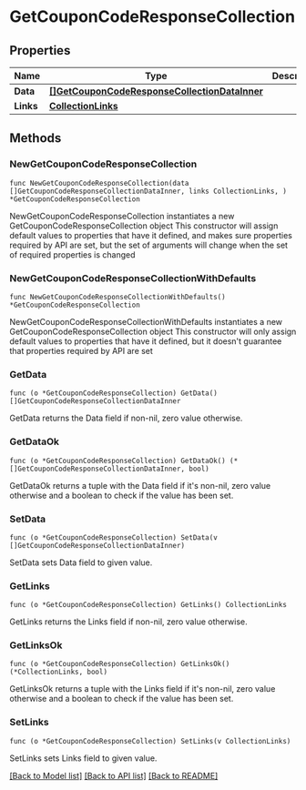 # GetCouponCodeResponseCollection

## Properties

Name | Type | Description | Notes
------------ | ------------- | ------------- | -------------
**Data** | [**[]GetCouponCodeResponseCollectionDataInner**](GetCouponCodeResponseCollectionDataInner.md) |  | 
**Links** | [**CollectionLinks**](CollectionLinks.md) |  | 

## Methods

### NewGetCouponCodeResponseCollection

`func NewGetCouponCodeResponseCollection(data []GetCouponCodeResponseCollectionDataInner, links CollectionLinks, ) *GetCouponCodeResponseCollection`

NewGetCouponCodeResponseCollection instantiates a new GetCouponCodeResponseCollection object
This constructor will assign default values to properties that have it defined,
and makes sure properties required by API are set, but the set of arguments
will change when the set of required properties is changed

### NewGetCouponCodeResponseCollectionWithDefaults

`func NewGetCouponCodeResponseCollectionWithDefaults() *GetCouponCodeResponseCollection`

NewGetCouponCodeResponseCollectionWithDefaults instantiates a new GetCouponCodeResponseCollection object
This constructor will only assign default values to properties that have it defined,
but it doesn't guarantee that properties required by API are set

### GetData

`func (o *GetCouponCodeResponseCollection) GetData() []GetCouponCodeResponseCollectionDataInner`

GetData returns the Data field if non-nil, zero value otherwise.

### GetDataOk

`func (o *GetCouponCodeResponseCollection) GetDataOk() (*[]GetCouponCodeResponseCollectionDataInner, bool)`

GetDataOk returns a tuple with the Data field if it's non-nil, zero value otherwise
and a boolean to check if the value has been set.

### SetData

`func (o *GetCouponCodeResponseCollection) SetData(v []GetCouponCodeResponseCollectionDataInner)`

SetData sets Data field to given value.


### GetLinks

`func (o *GetCouponCodeResponseCollection) GetLinks() CollectionLinks`

GetLinks returns the Links field if non-nil, zero value otherwise.

### GetLinksOk

`func (o *GetCouponCodeResponseCollection) GetLinksOk() (*CollectionLinks, bool)`

GetLinksOk returns a tuple with the Links field if it's non-nil, zero value otherwise
and a boolean to check if the value has been set.

### SetLinks

`func (o *GetCouponCodeResponseCollection) SetLinks(v CollectionLinks)`

SetLinks sets Links field to given value.



[[Back to Model list]](../README.md#documentation-for-models) [[Back to API list]](../README.md#documentation-for-api-endpoints) [[Back to README]](../README.md)



